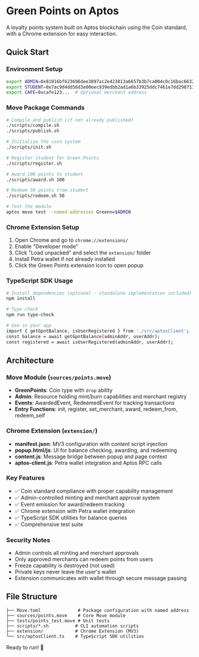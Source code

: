 # Green Points on Aptos

A loyalty points system built on Aptos blockchain using the Coin standard, with a Chrome extension for easy interaction.

## Quick Start

### Environment Setup
```bash
export ADMIN=0x81016bf623696dee3897ac2e423813a6657b3b7ca004c0c16bac663291da2ec3
export STUDENT=0x7ac9d4dd56d3e00eec939edbb2ad1a6b33925ddc7461e7dd298711613dede91b
export CAFE=0xcafe123...  # Optional merchant address
```

### Move Package Commands
```bash
# Compile and publish (if not already published)
./scripts/compile.sh
./scripts/publish.sh

# Initialize the coin system
./scripts/init.sh

# Register student for Green Points
./scripts/register.sh

# Award 100 points to student
./scripts/award.sh 100

# Redeem 50 points from student
./scripts/redeem.sh 50

# Test the module
aptos move test --named-addresses Greenn=$ADMIN
```

### Chrome Extension Setup
1. Open Chrome and go to `chrome://extensions/`
2. Enable "Developer mode"
3. Click "Load unpacked" and select the `extension/` folder
4. Install Petra wallet if not already installed
5. Click the Green Points extension icon to open popup

### TypeScript SDK Usage
```bash
# Install dependencies (optional - standalone implementation included)
npm install

# Type check
npm run type-check

# Use in your app
import { getGpntBalance, isUserRegistered } from './src/aptosClient';
const balance = await getGpntBalance(adminAddr, userAddr);
const registered = await isUserRegistered(adminAddr, userAddr);
```

## Architecture

### Move Module (`sources/points.move`)
- **GreenPoints**: Coin type with `drop` ability
- **Admin**: Resource holding mint/burn capabilities and merchant registry
- **Events**: AwardedEvent, RedeemedEvent for tracking transactions
- **Entry Functions**: init, register, set_merchant, award, redeem_from, redeem_self

### Chrome Extension (`extension/`)
- **manifest.json**: MV3 configuration with content script injection
- **popup.html/js**: UI for balance checking, awarding, and redeeming
- **content.js**: Message bridge between popup and page context  
- **aptos-client.js**: Petra wallet integration and Aptos RPC calls

### Key Features
- ✅ Coin standard compliance with proper capability management
- ✅ Admin-controlled minting and merchant approval system
- ✅ Event emission for award/redeem tracking
- ✅ Chrome extension with Petra wallet integration
- ✅ TypeScript SDK utilities for balance queries
- ✅ Comprehensive test suite

### Security Notes
- Admin controls all minting and merchant approvals
- Only approved merchants can redeem points from users
- Freeze capability is destroyed (not used)
- Private keys never leave the user's wallet
- Extension communicates with wallet through secure message passing

## File Structure
```
├── Move.toml              # Package configuration with named address
├── sources/points.move    # Core Move module
├── tests/points_test.move # Unit tests
├── scripts/*.sh          # CLI automation scripts
├── extension/            # Chrome Extension (MV3)
└── src/aptosClient.ts    # TypeScript SDK utilities
```

Ready to run! 🚀
